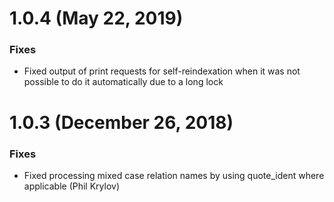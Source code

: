 # 1.0.4 (May 22, 2019)

### Fixes

* Fixed output of print requests for self-reindexation when it was not possible to do it automatically due to a long lock

# 1.0.3 (December 26, 2018)

### Fixes

* Fixed processing mixed case relation names by using quote_ident where applicable (Phil Krylov)
